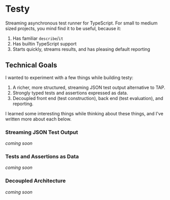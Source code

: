 # Testy

Streaming asynchronous test runner for TypeScript.  For small to medium sized projects, you mind find it to be useful, because it:

1. Has familiar `describe`/`it`
1. Has builtin TypeScript support
1. Starts quickly, streams results, and has pleasing default reporting

## Technical Goals

I wanted to experiment with a few things while building testy:

1. A richer, more structured, streaming JSON test output alternative to TAP.
1. Strongly typed tests and assertions expressed as data.
1. Decoupled front end (test construction), back end (test evaluation), and reporting.

I learned some interesting things while thinking about these things, and I've written more about each below.

### Streaming JSON Test Output

_coming soon_

### Tests and Assertions as Data

_coming soon_

### Decoupled Architecture

_coming soon_

